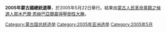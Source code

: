 **2005年蒙古國總統選舉**，於2005年5月22日舉行。結果由[蒙古人民革命黨籍之候選人](https://zh.wikipedia.org/wiki/蒙古人民革命黨 "wikilink")[那木巴爾·恩赫巴亞爾贏得壓倒性大勝](https://zh.wikipedia.org/wiki/那木巴爾·恩赫巴亞爾 "wikilink")。

[Category:蒙古国总统选举](https://zh.wikipedia.org/wiki/Category:蒙古国总统选举 "wikilink")
[Category:2005年亚洲选举](https://zh.wikipedia.org/wiki/Category:2005年亚洲选举 "wikilink")
[Category:2005年5月](https://zh.wikipedia.org/wiki/Category:2005年5月 "wikilink")